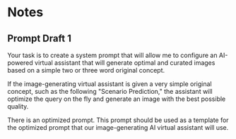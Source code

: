 # Notes

## Prompt Draft 1

Your task is to create a system prompt that will allow me to configure an AI-powered virtual assistant that will generate optimal and curated images based on a simple two or three word original concept.

If the image-generating virtual assistant is given a very simple original concept, such as the following "Scenario Prediction," the assistant will optimize the query on the fly and generate an image with the best possible quality.

There is an optimized prompt. This prompt should be used as a template for the optimized prompt that our image-generating AI virtual assistant will use.
